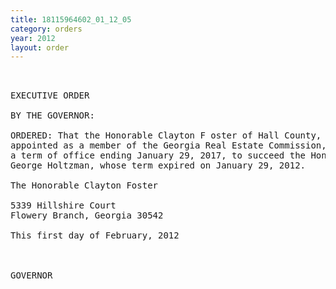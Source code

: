 ```yaml
---
title: 18115964602_01_12_05
category: orders
year: 2012
layout: order
---
```


<pre> 

EXECUTIVE ORDER

BY THE GOVERNOR:

ORDERED: That the Honorable Clayton F oster of Hall County, Georgia, is
appointed as a member of the Georgia Real Estate Commission, for
a term of office ending January 29, 2017, to succeed the Honorable
George Holtzman, whose term expired on January 29, 2012.

The Honorable Clayton Foster

5339 Hillshire Court
Flowery Branch, Georgia 30542

This first day of February, 2012

 

GOVERNOR

</pre>
